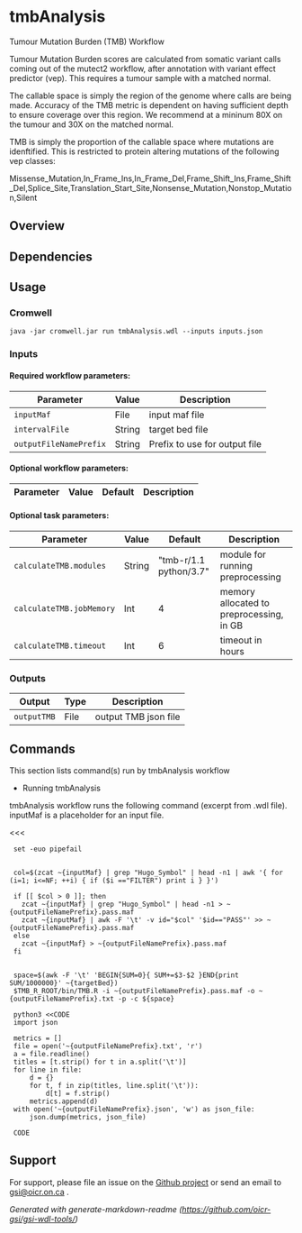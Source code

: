 # tmbAnalysis

Tumour Mutation Burden (TMB) Workflow

Tumour Mutation Burden scores are calculated from somatic variant calls coming out of the mutect2 workflow, after annotation with variant effect predictor (vep).  This requires a tumour sample with a matched normal.

The callable space is simply the region of the genome where calls are being made.  Accuracy of the TMB metric is dependent on having sufficient depth to ensure coverage over this region. We recommend at a mininum 80X on the tumour and 30X on the matched normal.

TMB is simply the proportion of the callable space where mutations are idenftified.  This is restricted to protein altering mutations of the following vep classes:

Missense_Mutation,In_Frame_Ins,In_Frame_Del,Frame_Shift_Ins,Frame_Shift_Del,Splice_Site,Translation_Start_Site,Nonsense_Mutation,Nonstop_Mutation,Silent

## Overview

## Dependencies



## Usage

### Cromwell
```
java -jar cromwell.jar run tmbAnalysis.wdl --inputs inputs.json
```

### Inputs

#### Required workflow parameters:
Parameter|Value|Description
---|---|---
`inputMaf`|File|input maf file
`intervalFile`|String|target bed file
`outputFileNamePrefix`|String|Prefix to use for output file


#### Optional workflow parameters:
Parameter|Value|Default|Description
---|---|---|---


#### Optional task parameters:
Parameter|Value|Default|Description
---|---|---|---
`calculateTMB.modules`|String|"tmb-r/1.1 python/3.7"|module for running preprocessing
`calculateTMB.jobMemory`|Int|4|memory allocated to preprocessing, in GB
`calculateTMB.timeout`|Int|6|timeout in hours


### Outputs

Output | Type | Description
---|---|---
`outputTMB`|File|output TMB json file


## Commands
 This section lists command(s) run by tmbAnalysis workflow
 
 * Running tmbAnalysis
 
 tmbAnalysis workflow runs the following command (excerpt from .wdl file). inputMaf is a placeholder for an input file.
 
 <<<
 
     set -euo pipefail
 
 
     col=$(zcat ~{inputMaf} | grep "Hugo_Symbol" | head -n1 | awk '{ for (i=1; i<=NF; ++i) { if ($i =="FILTER") print i } }')
     
     if [[ $col > 0 ]]; then
       zcat ~{inputMaf} | grep "Hugo_Symbol" | head -n1 > ~{outputFileNamePrefix}.pass.maf
       zcat ~{inputMaf} | awk -F '\t' -v id="$col" '$id=="PASS"' >> ~{outputFileNamePrefix}.pass.maf
     else
       zcat ~{inputMaf} > ~{outputFileNamePrefix}.pass.maf
     fi
 
 
     space=$(awk -F '\t' 'BEGIN{SUM=0}{ SUM+=$3-$2 }END{print SUM/1000000}' ~{targetBed})
     $TMB_R_ROOT/bin/TMB.R -i ~{outputFileNamePrefix}.pass.maf -o ~{outputFileNamePrefix}.txt -p -c ${space}
 
     python3 <<CODE
     import json
 
     metrics = []
     file = open('~{outputFileNamePrefix}.txt', 'r')
     a = file.readline()
     titles = [t.strip() for t in a.split('\t')]
     for line in file:
         d = {}
         for t, f in zip(titles, line.split('\t')):
             d[t] = f.strip()
         metrics.append(d)
     with open('~{outputFileNamePrefix}.json', 'w') as json_file:
         json.dump(metrics, json_file)
 
     CODE
 
   >>>
 ## Support

For support, please file an issue on the [Github project](https://github.com/oicr-gsi) or send an email to gsi@oicr.on.ca .

_Generated with generate-markdown-readme (https://github.com/oicr-gsi/gsi-wdl-tools/)_
